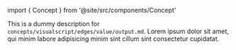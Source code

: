 import { Concept } from '@site/src/components/Concept'

<Concept
  title    = "edges/value/output"
  kind     = "Core"
  category = "Visualscript"
  block    = {true}>
This is a dummy description for `concepts/visualscript/edges/value/output.md`.
Lorem ipsum dolor sit amet, qui minim labore adipisicing minim sint cillum sint consectetur cupidatat.
</Concept>


